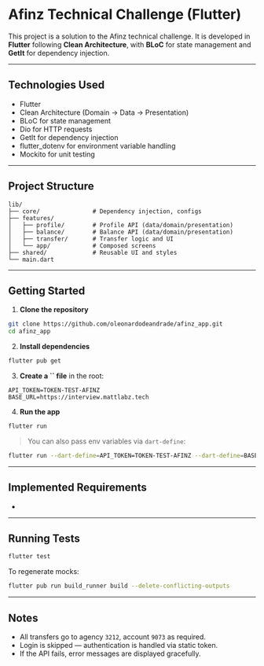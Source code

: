 # Afinz Technical Challenge (Flutter)

This project is a solution to the Afinz technical challenge. It is developed in **Flutter** following **Clean Architecture**, with **BLoC** for state management and **GetIt** for dependency injection.

---

## Technologies Used

* Flutter
* Clean Architecture (Domain → Data → Presentation)
* BLoC for state management
* Dio for HTTP requests
* GetIt for dependency injection
* flutter\_dotenv for environment variable handling
* Mockito for unit testing

---

## Project Structure

```
lib/
├── core/               # Dependency injection, configs
├── features/
│   ├── profile/        # Profile API (data/domain/presentation)
│   ├── balance/        # Balance API (data/domain/presentation)
│   ├── transfer/       # Transfer logic and UI
│   └── app/            # Composed screens
├── shared/             # Reusable UI and styles
└── main.dart
```

---

## Getting Started

1. **Clone the repository**

```bash
git clone https://github.com/oleonardodeandrade/afinz_app.git
cd afinz_app
```

2. **Install dependencies**

```bash
flutter pub get
```

3. **Create a **\`\`** file** in the root:

```
API_TOKEN=TOKEN-TEST-AFINZ
BASE_URL=https://interview.mattlabz.tech
```

4. **Run the app**

```bash
flutter run
```

> You can also pass env variables via `dart-define`:

```bash
flutter run --dart-define=API_TOKEN=TOKEN-TEST-AFINZ --dart-define=BASE_URL=https://interview.mattlabz.tech
```

---

## Implemented Requirements

*

---

## Running Tests

```bash
flutter test
```

To regenerate mocks:

```bash
flutter pub run build_runner build --delete-conflicting-outputs
```

---

## Notes

* All transfers go to agency `3212`, account `9073` as required.
* Login is skipped — authentication is handled via static token.
* If the API fails, error messages are displayed gracefully.
